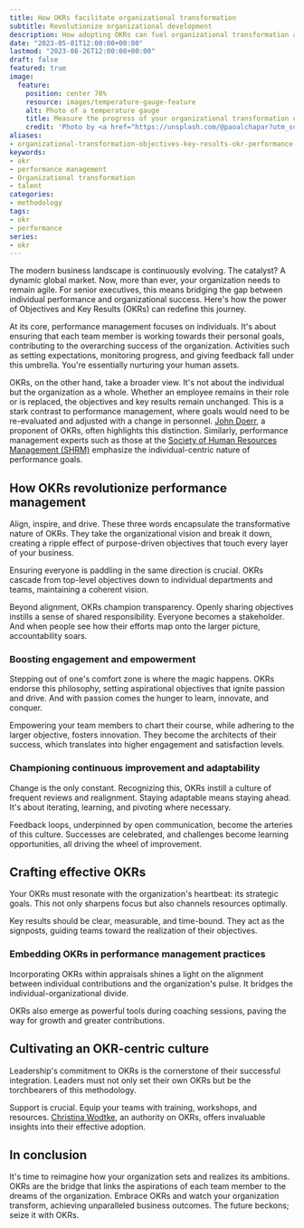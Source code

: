 ```yaml
---
title: How OKRs facilitate organizational transformation
subtitle: Revolutionize organizational development
description: How adopting OKRs can fuel organizational transformation and team performance for superior business outcomes.
date: "2023-05-01T12:00:00+00:00"
lastmod: "2023-08-26T12:00:00+00:00"
draft: false
featured: true
image:
  feature:
    position: center 70%
    resource: images/temperature-gauge-feature
    alt: Photo of a temperature gauge
    title: Measure the progress of your organizational transformation using Objectives and Key Results (OKR)
    credit: 'Photo by <a href="https://unsplash.com/@paoalchapar?utm_source=unsplash&utm_medium=referral&utm_content=creditCopyText">Daniela Paola Alchapar</a> on <a href="https://unsplash.com/photos/6YpI5Hf5siI?utm_source=unsplash&utm_medium=referral&utm_content=creditCopyText">Unsplash</a>'
aliases:
- organizational-transformation-objectives-key-results-okr-performance-management
keywords:
- okr
- performance management
- Organizational transformation
- talent
categories:
- methodology
tags:
- okr
- performance
series:
- okr
---
```


The modern business landscape is continuously evolving. The catalyst? A dynamic global market. Now, more than ever, your organization needs to remain agile. For senior executives, this means bridging the gap between individual performance and organizational success. Here's how the power of Objectives and Key Results (OKRs) can redefine this journey.

At its core, performance management focuses on individuals. It's about ensuring that each team member is working towards their personal goals, contributing to the overarching success of the organization. Activities such as setting expectations, monitoring progress, and giving feedback fall under this umbrella. You're essentially nurturing your human assets.

OKRs, on the other hand, take a broader view. It's not about the individual but the organization as a whole. Whether an employee remains in their role or is replaced, the objectives and key results remain unchanged. This is a stark contrast to performance management, where goals would need to be re-evaluated and adjusted with a change in personnel. [John Doerr](https://www.kleinerperkins.com/people/john-doerr/), a proponent of OKRs, often highlights this distinction. Similarly, performance management experts such as those at the [Society of Human Resources Management (SHRM)](https://www.shrm.org/) emphasize the individual-centric nature of performance goals.

## How OKRs revolutionize performance management

Align, inspire, and drive. These three words encapsulate the transformative nature of OKRs. They take the organizational vision and break it down, creating a ripple effect of purpose-driven objectives that touch every layer of your business.

Ensuring everyone is paddling in the same direction is crucial. OKRs cascade from top-level objectives down to individual departments and teams, maintaining a coherent vision.

Beyond alignment, OKRs champion transparency. Openly sharing objectives instills a sense of shared responsibility. Everyone becomes a stakeholder. And when people see how their efforts map onto the larger picture, accountability soars.

### Boosting engagement and empowerment

Stepping out of one's comfort zone is where the magic happens. OKRs endorse this philosophy, setting aspirational objectives that ignite passion and drive. And with passion comes the hunger to learn, innovate, and conquer.

Empowering your team members to chart their course, while adhering to the larger objective, fosters innovation. They become the architects of their success, which translates into higher engagement and satisfaction levels.

### Championing continuous improvement and adaptability

Change is the only constant. Recognizing this, OKRs instill a culture of frequent reviews and realignment. Staying adaptable means staying ahead. It's about iterating, learning, and pivoting where necessary.

Feedback loops, underpinned by open communication, become the arteries of this culture. Successes are celebrated, and challenges become learning opportunities, all driving the wheel of improvement.

## Crafting effective OKRs

Your OKRs must resonate with the organization's heartbeat: its strategic goals. This not only sharpens focus but also channels resources optimally.

Key results should be clear, measurable, and time-bound. They act as the signposts, guiding teams toward the realization of their objectives.

### Embedding OKRs in performance management practices

Incorporating OKRs within appraisals shines a light on the alignment between individual contributions and the organization's pulse. It bridges the individual-organizational divide.

OKRs also emerge as powerful tools during coaching sessions, paving the way for growth and greater contributions.

## Cultivating an OKR-centric culture

Leadership's commitment to OKRs is the cornerstone of their successful integration. Leaders must not only set their own OKRs but be the torchbearers of this methodology.

Support is crucial. Equip your teams with training, workshops, and resources. [Christina Wodtke](http://cwodtke.com/), an authority on OKRs, offers invaluable insights into their effective adoption.

## In conclusion

It's time to reimagine how your organization sets and realizes its ambitions. OKRs are the bridge that links the aspirations of each team member to the dreams of the organization. Embrace OKRs and watch your organization transform, achieving unparalleled business outcomes. The future beckons; seize it with OKRs.

